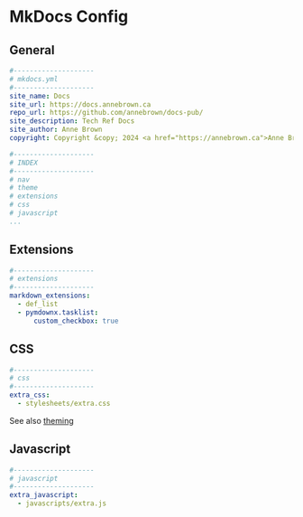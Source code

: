 # MkDocs Config

## General

```yml
#--------------------
# mkdocs.yml
#--------------------
site_name: Docs
site_url: https://docs.annebrown.ca
repo_url: https://github.com/annebrown/docs-pub/
site_description: Tech Ref Docs
site_author: Anne Brown
copyright: Copyright &copy; 2024 <a href="https://annebrown.ca">Anne Brown</a>

#--------------------
# INDEX
#--------------------
# nav
# theme
# extensions
# css
# javascript
...
```

## Extensions

```yml
#--------------------
# extensions
#--------------------
markdown_extensions:
  - def_list
  - pymdownx.tasklist:
      custom_checkbox: true
```

## CSS

```yml
#--------------------
# css
#--------------------
extra_css:
  - stylesheets/extra.css
```

See also [theming](theming.md)

## Javascript

```yml
#--------------------
# javascript
#--------------------
extra_javascript:
  - javascripts/extra.js
```
